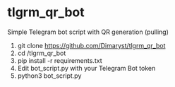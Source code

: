 # tlgrm_qr_bot
Simple Telegram bot script with QR generation (pulling)

1. git clone https://github.com/Dimaryst/tlgrm_qr_bot
2. cd /tlgrm_qr_bot
3. pip install -r requirements.txt
4. Edit bot_script.py with your Telegram Bot token
5. python3 bot_script.py
